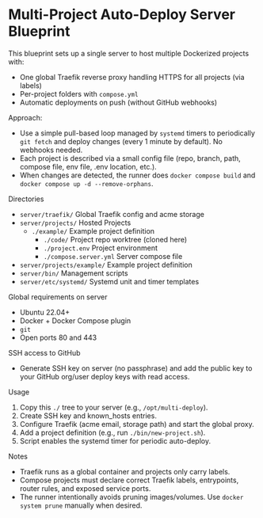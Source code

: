 # Multi-Project Auto-Deploy Server Blueprint

This blueprint sets up a single server to host multiple Dockerized projects with:
- One global Traefik reverse proxy handling HTTPS for all projects (via labels)
- Per-project folders with `compose.yml`
- Automatic deployments on push (without GitHub webhooks)

Approach:
- Use a simple pull-based loop managed by `systemd` timers to periodically `git fetch` and deploy changes (every 1 minute by default). No webhooks needed.
- Each project is described via a small config file (repo, branch, path, compose file, env file, .env location, etc.).
- When changes are detected, the runner does `docker compose build` and `docker compose up -d --remove-orphans`.

Directories
- `server/traefik/`          Global Traefik config and acme storage
- `server/projects/`         Hosted Projects
  - `./example/`             Example project definition
    - `./code/`              Project repo worktree (cloned here)
    - `./project.env`        Project environment
    - `./compose.server.yml` Server compose file
- `server/projects/example/` Example project definition
- `server/bin/`              Management scripts
- `server/etc/systemd/`      Systemd unit and timer templates

Global requirements on server
- Ubuntu 22.04+
- Docker + Docker Compose plugin
- `git`
- Open ports 80 and 443

SSH access to GitHub
- Generate SSH key on server (no passphrase) and add the public key to your GitHub org/user deploy keys with read access.

Usage
1. Copy this `./` tree to your server (e.g., `/opt/multi-deploy`).
2. Create SSH key and known_hosts entries.
3. Configure Traefik (acme email, storage path) and start the global proxy.
4. Add a project definition (e.g., run `./bin/new-project.sh`).
5. Script enables the systemd timer for periodic auto-deploy.

Notes
- Traefik runs as a global container and projects only carry labels.
- Compose projects must declare correct Traefik labels, entrypoints, router rules, and exposed service ports.
- The runner intentionally avoids pruning images/volumes. Use `docker system prune` manually when desired.

